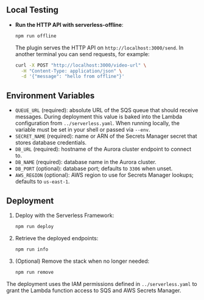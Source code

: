 ## Local Testing

- **Run the HTTP API with serverless-offline**:
  ```bash
  npm run offline
  ```
  The plugin serves the HTTP API on `http://localhost:3000/send`. In another terminal you can send requests, for example:
  ```bash
  curl -X POST "http://localhost:3000/video-url" \
    -H "Content-Type: application/json" \
    -d '{"message": "hello from offline"}'
  ```
## Environment Variables

- `QUEUE_URL` (required): absolute URL of the SQS queue that should receive messages. During deployment this value is baked into the Lambda configuration from `../serverless.yaml`. When running locally, the variable must be set in your shell or passed via `--env`.
- `SECRET_NAME` (required): name or ARN of the Secrets Manager secret that stores database credentials.
- `DB_URL` (required): hostname of the Aurora cluster endpoint to connect to.
- `DB_NAME` (required): database name in the Aurora cluster.
- `DB_PORT` (optional): database port; defaults to `3306` when unset.
- `AWS_REGION` (optional): AWS region to use for Secrets Manager lookups; defaults to `us-east-1`.

## Deployment

1. Deploy with the Serverless Framework:
   ```bash
   npm run deploy
   ```
2. Retrieve the deployed endpoints:
   ```bash
   npm run info
   ```
3. (Optional) Remove the stack when no longer needed:
   ```bash
   npm run remove
   ```

The deployment uses the IAM permissions defined in `../serverless.yaml` to grant the Lambda function access to SQS and AWS Secrets Manager.
